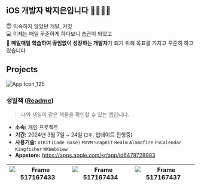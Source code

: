 ## iOS 개발자 박지은입니다 👋👩🏻‍💻

😇 익숙하지 않았던 개발, 커밋
<br/>
💻 이제는 매일 꾸준하게 하다보니 습관이 되었고
<br/>
🌱 **매일매일 학습하여 끊임없이 성장하는 개발자**가 되기 위해 목표를 가지고 꾸준히 하고있습니다

##   Projects
<picture>![App Icon_125](https://github.com/jieun0330/jieun0330/assets/42729069/5a110a74-bd0c-4f7c-9a6b-3540ee85932a)</picture>

### **생일책** ([Readme](https://github.com/jieun0330/BirthdayBook))
> 나와 생일이 같은 책들을 확인할 수 있는 앱입니다.

- **소속:** 개인 프로젝트
- **기간:** 2024년 3월 7일 ~ 24일 (`2주`, 업데이트 진행중)
- **사용기술:** `UIKit(Code Base)` `MVVM` `SnapKit` `Realm` `Alamofire` `FSCalendar` `Kingfisher` `WKWebView`
- **Appstore:** <a href="[https://www.google.com/](https://apps.apple.com/kr/app/id6479728983)" target="_blank">https://apps.apple.com/kr/app/id6479728983</a>

|<picture>![Frame 517167433](https://github.com/jieun0330/jieun0330/assets/42729069/51e63963-f1a1-4239-9f08-c187882e83a7)</picture>|<picture>![Frame 517167434](https://github.com/jieun0330/jieun0330/assets/42729069/0c12ed3d-0bcc-476f-854b-e182316171a0)</picture>|<picture>![Frame 517167437](https://github.com/jieun0330/jieun0330/assets/42729069/16350682-f3aa-4a11-8f3c-aea3a5849d9b)</picture>
|---|---|---|
